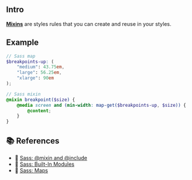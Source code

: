 ## Intro
[**Mixins**](https://sass-lang.com/documentation/at-rules/mixin) are styles rules that you can create and reuse in your styles.

## Example
```scss
// Sass map
$breakpoints-up: (
    "medium": 43.75em,
    "large": 56.25em,
    "xlarge": 90em
);

// Sass mixin
@mixin breakpoint($size) {
    @media screen and (min-width: map-get($breakpoints-up, $size)) {
        @content;
    }
}
```

## 📚 References
- 🔗 [Sass: @mixin and @include](https://sass-lang.com/documentation/at-rules/mixin)
- 🔗 [Sass: Built-In Modules](https://sass-lang.com/documentation/modules)
- 🔗 [Sass: Maps](https://sass-lang.com/documentation/values/maps)
